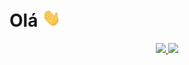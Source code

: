 # Olá <img src ="https://raw.githubusercontent.com/guilherme-mutao/guilherme-mutao/master//hi.gif" width="30px">

<div align="center">
  <a href="https://github.com/guilherme-mutao">
  <img height="180em" src="https://github-readme-stats.vercel.app/api?username=guilherme-mutao&show_icons=true&theme=midnight-purple&include_all_commits=true&count_private=true"/>
  <img height="180em" src="https://github-readme-stats.vercel.app/api/top-langs/?username=guilherme-mutao&show_icons=truelayout=compact&langs_count=16&theme=midnight-purple&count_private=true"/>
</div>
